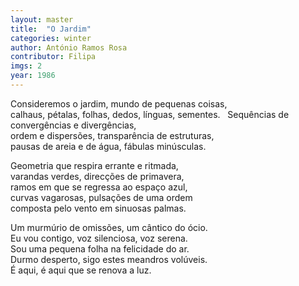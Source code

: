 ```yaml
---
layout: master
title:  "O Jardim"
categories: winter
author: António Ramos Rosa
contributor: Filipa
imgs: 2
year: 1986
---
```


Consideremos o jardim, mundo de pequenas coisas,   
calhaus, pétalas, folhas, dedos, línguas, sementes.   
Sequências de convergências e divergências,   
ordem e dispersões, transparência de estruturas,   
pausas de areia e de água, fábulas minúsculas.   
  
Geometria que respira errante e ritmada,   
varandas verdes, direcções de primavera,   
ramos em que se regressa ao espaço azul,   
curvas vagarosas, pulsações de uma ordem   
composta pelo vento em sinuosas palmas.   
  
Um murmúrio de omissões, um cântico do ócio.   
Eu vou contigo, voz silenciosa, voz serena.   
Sou uma pequena folha na felicidade do ar.   
Durmo desperto, sigo estes meandros volúveis.     
É aqui, é aqui que se renova a luz.   

